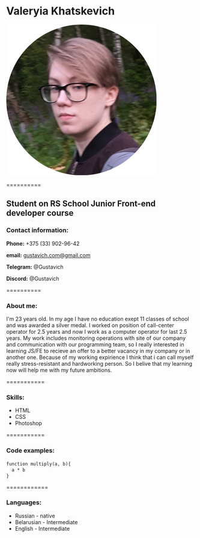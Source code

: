 # Valeryia Khatskevich
![photo](/img/cv-photo.png)


==========


## Student on RS School Junior Front-end developer course
### Contact information:
**Phone:** +375 (33) 902-96-42


**email:** gustavich.com@gmail.com


**Telegram:** @Gustavich


**Discord:** @Gustavich


==========

### About me:
I'm 23 years old. In my age I have no education exept 11 classes of school and was awarded a silver medal. I worked on position of call-center operator for 2.5 years and now I work as a computer operator for last 2.5 years. My work includes monitoring operations with site of our company and communication with our programming team, so I really interested in learning JS/FE to recieve an offer to a better vacancy in my company or in another one. Because of my working expirience I think that i can call myself really stress-resistant and hardworking person. So I belive that my learning now will help me with my future ambitions.



===========



### Skills:
* HTML
* CSS
* Photoshop


===========


### Code examples:
```
function multiply(a, b){
  a * b
}
```


============


### Languages:
* Russian - native
* Belarusian - Intermediate
* English - Intermediate
